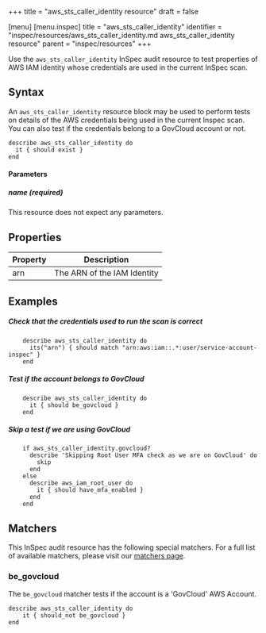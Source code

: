 +++
title = "aws_sts_caller_identity resource"
draft = false

[menu]
  [menu.inspec]
    title = "aws_sts_caller_identity"
    identifier = "inspec/resources/aws_sts_caller_identity.md aws_sts_caller_identity resource"
    parent = "inspec/resources"
+++


Use the `aws_sts_caller_identity` InSpec audit resource to test properties of AWS IAM identity whose credentials are used in the current InSpec scan.

## Syntax

An `aws_sts_caller_identity` resource block may be used to perform tests on details of the AWS credentials being used in the current Inspec scan. You can also test if the credentials belong to a GovCloud account or not.
   
    describe aws_sts_caller_identity do
      it { should exist }
    end
    
    
#### Parameters

##### name _(required)_

This resource does not expect any parameters.

## Properties

|Property                  | Description|
| ---                      | --- |
|arn                  | The ARN of the IAM Identity |

## Examples

##### Check that the credentials used to run the scan is correct
        describe aws_sts_caller_identity do
          its("arn") { should match "arn:aws:iam::.*:user/service-account-inspec" }
        end

##### Test if the account belongs to GovCloud
        describe aws_sts_caller_identity do
          it { should be_govcloud }
        end

##### Skip a test if we are using GovCloud
        if aws_sts_caller_identity.govcloud?
          describe 'Skipping Root User MFA check as we are on GovCloud' do
            skip
          end
        else
          describe aws_iam_root_user do
            it { should have_mfa_enabled }  
          end
        end

## Matchers

This InSpec audit resource has the following special matchers. For a full list of available matchers, please visit our [matchers page](https://www.inspec.io/docs/reference/matchers/).

### be_govcloud

The `be_govcloud` matcher tests if the account is a 'GovCloud' AWS Account.

    describe aws_sts_caller_identity do
        it { should_not be_govcloud }
    end